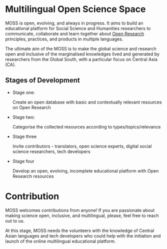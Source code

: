 # Multilingual Open Science Space

MOSS is open, evolving, and always in progress. It aims to build an educational platform for Social Science and Humanities researchers to communicate, collaborate and learn together about [Open Research](https://the-turing-way.netlify.app/reproducible-research/open.html) principles, practices, and products in multiple languages. 

The ultimate aim of the MOSS is to make the global science and research open and inclusive of the marginalised knowledges lived and generated by researchers from the Global South, with a particular focus on Central Asia (CA).

## Stages of Development 

- Stage one: 
   
  Create an open database with basic and contextually relevant resources on Open Research 

- Stage two: 

  Categorise the collected resources according to types/topics/relevance 

- Stage three 

  Invite contributors - translators, open science experts, digital social science researchers, tech developers 

- Stage four 

  Develop an open, evolving, incomplete educational platform with Open Research resources 
 
# Contribution 
  
MOSS welcomes contributions from anyone! If you are passionate about making science open, inclusive, and multilingual, please, feel free to reach out to us. 

At this stage, MOSS needs the volunteers with the knowledge of Central Asian languages and tech developers who could help with the initiation and launch of the online multilingual educational platform. 
 
  
  

